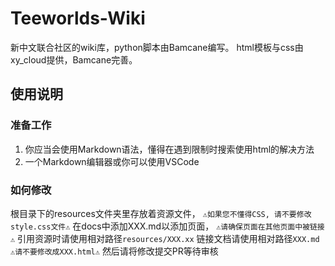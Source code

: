 Teeworlds-Wiki
===
新中文联合社区的wiki库，python脚本由Bamcane编写。
html模板与css由xy_cloud提供，Bamcane完善。
## 使用说明
### 准备工作
1. 你应当会使用Markdown语法，懂得在遇到限制时搜索使用html的解决方法
2. 一个Markdown编辑器或你可以使用VSCode
### 如何修改
根目录下的resources文件夹里存放着资源文件，
```⚠️如果您不懂得CSS, 请不要修改style.css文件⚠️```
在docs中添加XXX.md以添加页面，
```⚠️请确保页面在其他页面中被链接⚠️```
引用资源时请使用相对路径```resources/XXX.xx```
链接文档请使用相对路径```XXX.md```
```⚠️请不要修改成XXX.html⚠️```
然后请将修改提交PR等待审核